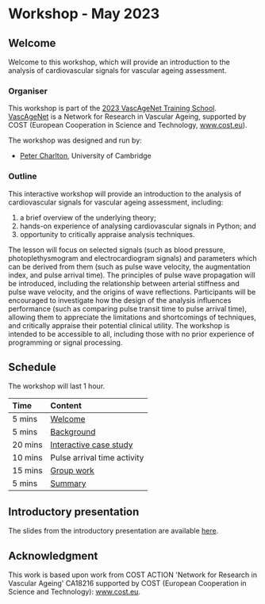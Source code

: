 # Workshop - May 2023

## Welcome

Welcome to this workshop, which will provide an introduction to the analysis of cardiovascular signals for vascular ageing assessment.

### Organiser

This workshop is part of the [2023 VascAgeNet Training School](https://vascagenet.eu/training-schools). [VascAgeNet](https://vascagenet.eu/) is a 
Network for Research in Vascular Ageing, supported by COST (European Cooperation in Science and Technology, www.cost.eu).

The workshop was designed and run by:
- [Peter Charlton](https://peterhcharlton.github.io/), University of Cambridge

### Outline

This interactive workshop will provide an introduction to the analysis of cardiovascular signals for vascular ageing assessment, including: 
1. a brief overview of the underlying theory;
2. hands-on experience of analysing cardiovascular signals in Python; and
3. opportunity to critically appraise analysis techniques.

The lesson will focus on selected signals (such as blood pressure, photoplethysmogram and electrocardiogram signals) and parameters which can be derived from them (such as pulse wave velocity, the augmentation index, and pulse arrival time). The principles of pulse wave propagation will be introduced, including the relationship between arterial stiffness and pulse wave velocity, and the origins of wave reflections. Participants will be encouraged to investigate how the design of the analysis influences performance (such as comparing pulse transit time to pulse arrival time), allowing them to appreciate the limitations and shortcomings of techniques, and critically appraise their potential clinical utility. The workshop is intended to be accessible to all, including those with no prior experience of programming or signal processing.

## Schedule

The workshop will last 1 hour.

| Time | Content |
| :--- | :--- |
| 5 mins | [Welcome](../overview/workshop-2023-05) |
| 5 mins | [Background](../overview/workshop-2023-05) |
| 20 mins | [Interactive case study](../case-studies/vasc-age-intro) |
| 10 mins | Pulse arrival time activity |
| 15 mins | [Group work](../case-studies/vasc-age-intro) |
| 5 mins | [Summary](../summary) |

## Introductory presentation

The slides from the introductory presentation are available [here](https://doi.org/10.5281/zenodo.7912856).

## Acknowledgment

This work is based upon work from COST ACTION 'Network for Research in Vascular Ageing' CA18216 supported by COST (European Cooperation in Science and Technology): www.cost.eu.
